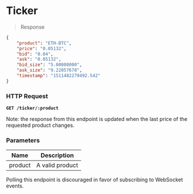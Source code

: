 # Ticker

> Response

```json
{
    "product": "ETH-BTC",
    "price": "0.05132",
    "bid": "0.04",
    "ask": "0.05132",
    "bid_size": "5.00000000",
    "ask_size": "9.22057678",
    "timestamp": "1511482279492.542"
}
```

### HTTP Request

**`GET /ticker/:product`**

Note: the response from this endpoint is updated when the last price of the requested product changes.

### Parameters

Name | Description
---------- | -------
product | A valid product

Polling this endpoint is discouraged in favor of subscribing to WebSocket events.